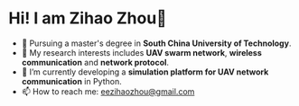 <!--
**ZihaoZhouSCUT/ZihaoZhouSCUT** is a ✨ _special_ ✨ repository because its `README.md` (this file) appears on your GitHub profile. 

Here are some ideas to get you started:  


- 🌱 I’m currently learning ...
- 👯 I’m looking to collaborate on ... 
- 🤔 I’m looking for help with ...
- 💬 Ask me about ...
..
- 😄 Pronouns: ...
- ⚡ Fun fact: ...
-->

# Hi! I am Zihao Zhou👋

- 🔭 Pursuing a master's degree in **South China University of Technology**.
- 🌱 My research interests includes **UAV swarm network**, **wireless communication** and **network protocol**.
- 🤔 I’m currently developing a **simulation platform for UAV network communication** in Python.
- 📫 How to reach me: eezihaozhou@gmail.com
